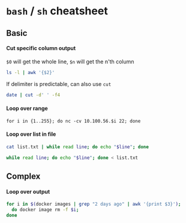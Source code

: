 # `bash` / `sh` cheatsheet

## Basic
#### Cut specific column output
`$0` will get the whole line, `$n` will get the n'th column
```bash
ls -l | awk '{$2}'
```

If delimiter is predictable, can also use `cut`
```bash
date | cut -d' ' -f4
```

#### Loop over range
```
for i in {1..255}; do nc -cv 10.100.56.$i 22; done
```

#### Loop over list in file
```bash
cat list.txt | while read line; do echo "$line"; done
```
```bash
while read line; do echo "$line"; done < list.txt
```

## Complex
#### Loop over output
```bash
for i in $(docker images | grep "2 days ago" | awk '{print $3}'); 
  do docker image rm -f $i; 
done
```

